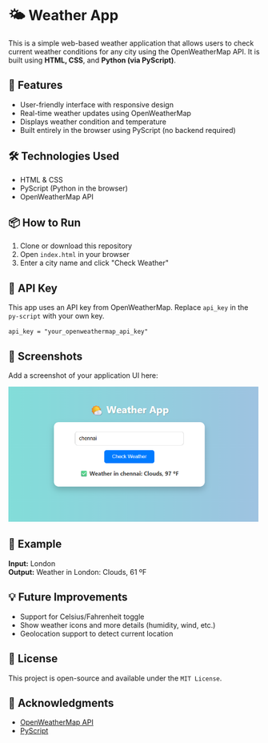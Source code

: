  <h1>🌤️ Weather App</h1>

  <p>This is a simple web-based weather application that allows users to check current weather conditions for any city using the OpenWeatherMap API. It is built using <strong>HTML, CSS</strong>, and <strong>Python (via PyScript)</strong>.</p>

  <h2>🚀 Features</h2>
  <ul>
    <li>User-friendly interface with responsive design</li>
    <li>Real-time weather updates using OpenWeatherMap</li>
    <li>Displays weather condition and temperature</li>
    <li>Built entirely in the browser using PyScript (no backend required)</li>
  </ul>

  <h2>🛠️ Technologies Used</h2>
  <ul>
    <li>HTML & CSS</li>
    <li>PyScript (Python in the browser)</li>
    <li>OpenWeatherMap API</li>
  </ul>

  <h2>📦 How to Run</h2>
  <ol>
    <li>Clone or download this repository</li>
    <li>Open <code>index.html</code> in your browser</li>
    <li>Enter a city name and click "Check Weather"</li>
  </ol>

  <h2>🔐 API Key</h2>
  <p>This app uses an API key from OpenWeatherMap. Replace <code>api_key</code> in the <code>py-script</code> with your own key.</p>

  <pre><code>api_key = "your_openweathermap_api_key"</code></pre>

  <h2>📸 Screenshots</h2>
  <p>Add a screenshot of your application UI here:</p>
  <img src="Screenshot 2025-06-01 140316.png"" alt="Weather App Screenshot" width="500"/>

  <h2>📌 Example</h2>
  <p><strong>Input:</strong> London<br>
     <strong>Output:</strong> Weather in London: Clouds, 61 ºF</p>

  <h2>💡 Future Improvements</h2>
  <ul>
    <li>Support for Celsius/Fahrenheit toggle</li>
    <li>Show weather icons and more details (humidity, wind, etc.)</li>
    <li>Geolocation support to detect current location</li>
  </ul>

  <h2>📄 License</h2>
  <p>This project is open-source and available under the <code>MIT License</code>.</p>

  <h2>🙌 Acknowledgments</h2>
  <ul>
    <li><a href="https://openweathermap.org/api" target="_blank">OpenWeatherMap API</a></li>
    <li><a href="https://pyscript.net" target="_blank">PyScript</a></li>
  </ul>

</body>
</html>
